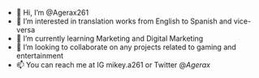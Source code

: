 - 👋 Hi, I’m @Agerax261
- 👀 I’m interested in translation works from English to Spanish and vice-versa
- 🌱 I’m currently learning Marketing and Digital Marketing
- 💞️ I’m looking to collaborate on any projects related to gaming and entertainment
- 📫 You can reach me at IG mikey.a261 or Twitter @_Agerax_

<!---
Agerax261/Agerax261 is a ✨ special ✨ repository because its `README.md` (this file) appears on your GitHub profile.
You can click the Preview link to take a look at your changes.
--->
